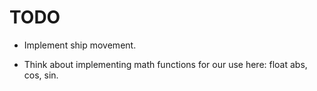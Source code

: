 # TODO

* Implement ship movement.

* Think about implementing math functions for our use here: float abs, cos, sin.
